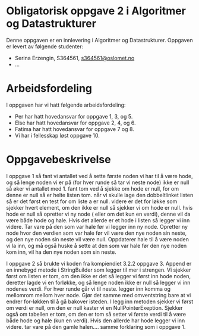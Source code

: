 # Obligatorisk oppgave 2 i Algoritmer og Datastrukturer

Denne oppgaven er en innlevering i Algoritmer og Datastrukturer. 
Oppgaven er levert av følgende studenter:
* Serina Erzengin, S364561, s364561@oslomet.no
* ...

# Arbeidsfordeling

I oppgaven har vi hatt følgende arbeidsfordeling:
* Per har hatt hovedansvar for oppgave 1, 3, og 5. 
* Else har hatt hovedansvar for oppgave 2, 4, og 6. 
* Fatima har hatt hovedansvar for oppgave 7 og 8. 
* Vi har i fellesskap løst oppgave 10. 

# Oppgavebeskrivelse

I oppgave 1 så fant vi antallet ved å sette første noden vi har til å være hode, og så lenge noden vi er på (for hver runde så tar vi neste node) ikke er null så øker vi antallet med 1.
fant tom ved å sjekke om hode er null, for om denne er null så er helte listen tom.
når vi skulle lage den dobbeltlinket listen så er det først en test for om liste a er null. videre er det for løkke som sjekker hvert element, om den ikke er null så sjekker vi om hode er null. hvis hode er null så opretter vi ny node ( eller om det kun en verdi), denne vil da være både hode og hale. Hvis det allerde er et hode i listen så legger vi inn videre. Tar vare på den som var hale før vi legger inn ny node. Opretter ny node hvor den verdien som var hale før vil være den nye noden sin neste, og den nye noden sin neste vil være null. Oppdaterer hale til å være noden vi la inn, og  må også huske å sette at den som var hale før  den nye noden kom inn, vil ha den nye noden som sin neste. 

I oppgave 2 så brukte vi koden fra kompiendiet 3.2.2 oppgave 3. Append er en innebygd metode i StringBuilder som legger til mer i strengen. Vi sjekker først om listen er tom, om den ikke er det så legger vi først inn hode noden, deretter lagde vi en forløkke, og så lenge noden ikke er null så legger vi inn nodenes verdi. For hver runde går vi til neste. legger inn komma og mellomrom mellom hver node. Gjør det samme med omventstring bare at vi endrer for-løkken til å gå bakover isteden.
I legg inn metoden sjekker vi først om verdi er null, om den er null kaster vi en NullPointerExeption. Sjekker også om tabellen er tom, om den er tom så setter vi første verdi til å være både hode og hale (kun en verdi). Hvis den allerde har hode legger vi inn videre. tar vare på den gamle halen.... samme forklaring som i oppgave 1.
